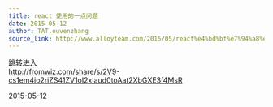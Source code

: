 ```yaml
---
title: react 使用的一点问题
date: 2015-05-12
author: TAT.ouvenzhang
source_link: http://www.alloyteam.com/2015/05/react%e4%bd%bf%e7%94%a8%e7%9a%84%e4%b8%80%e7%82%b9%e9%97%ae%e9%a2%98/
---
```


<!-- {% raw %} - for jekyll -->

[跳转进入](http://fromwiz.com/share/s/2V9-cs1em4io2riZS41ZV1oI2xIaud0toAat2XbGXE3f4MsR)  
<http://fromwiz.com/share/s/2V9-cs1em4io2riZS41ZV1oI2xIaud0toAat2XbGXE3f4MsR>

2015-05-12

<!-- {% endraw %} - for jekyll -->
